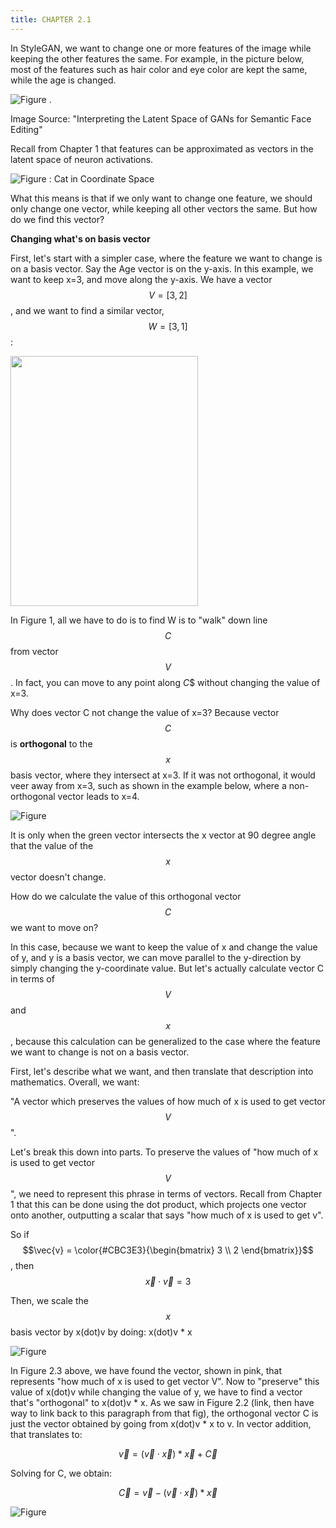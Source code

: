 ```yaml
---
title: CHAPTER 2.1
---
```

<script src="https://cdn.mathjax.org/mathjax/latest/MathJax.js?config=TeX-AMS-MML_HTMLorMML" type="text/javascript"></script>

In StyleGAN, we want to change one or more features of the image while keeping the other features the same. For example, in the picture below, most of the features such as hair color and eye color are kept the same, while the age is changed.

![Figure .](/ch2/youngtoOld.PNG)

Image Source: "Interpreting the Latent Space of GANs for Semantic Face Editing"

Recall from Chapter 1 that features can be approximated as vectors in the latent space of neuron activations.

![Figure : Cat in Coordinate Space](/cob/fig6.PNG)

What this means is that if we only want to change one feature, we should only change one vector, while keeping all other vectors the same. But how do we find this vector? 

**Changing what's on basis vector**

First, let's start with a simpler case, where the feature we want to change is on a basis vector. Say the Age vector is on the y-axis. In this example, we want to keep x=3, and move along the y-axis. We have a vector $$V=[3,2]$$, and we want to find a similar vector, $$W=[3,1]$$:

<!--- ![Figure ](/ch2/VtoW.PNG) --->
<img src="/ch2/VtoW.PNG" width="300" height="400">

In Figure 1, all we have to do is to find W is to "walk" down line $$C$$ from vector $$V$$. In fact, you can move to any point along $C$$ without changing the value of x=3. 

Why does vector C not change the value of x=3? Because vector $$C$$ is **orthogonal** to the $$x$$ basis vector, where they intersect at x=3. If it was not orthogonal, it would veer away from x=3, such as shown in the example below, where a non-orthogonal vector leads to x=4.

![Figure ](/ch2/VtoW_veer.PNG)

It is only when the green vector intersects the x vector at 90 degree angle that the value of the $$x$$ vector doesn't change.

How do we calculate the value of this orthogonal vector $$C$$ we want to move on?

In this case, because we want to keep the value of x and change the value of y, and y is a basis vector, we can move parallel to the y-direction by simply changing the y-coordinate value. But let's actually calculate vector C in terms of $$V$$ and $$x$$, because this calculation can be generalized to the case where the feature we want to change is not on a basis vector.

First, let's describe what we want, and then translate that description into mathematics. Overall, we want:

"A vector which preserves the values of how much of x is used to get vector $$V$$".

Let's break this down into parts. To preserve the values of "how much of x is used to get vector $$V$$", we need to represent this phrase in terms of vectors. Recall from Chapter 1 that this can be done using the dot product, which projects one vector onto another, outputting a scalar that says "how much of x is used to get v".

<!--- v = [3 2] --->
So if $$\vec{v} = \color{#CBC3E3}{\begin{bmatrix} 3 \\ 2 \end{bmatrix}}$$, then $$\vec{x} \cdot \vec{v} = 3$$

Then, we scale the $$x$$ basis vector by x(dot)v by doing: x(dot)v * x

![Figure ](/ch2/VtoW_orth.PNG)

In Figure 2.3 above, we have found the vector, shown in pink, that represents "how much of x is used to get vector V". Now to "preserve" this value of x(dot)v while changing the value of y, we have to find a vector that's "orthogonal" to x(dot)v * x. As we saw in Figure 2.2 (link, then have way to link back to this paragraph from that fig), the orthogonal vector C is just the vector obtained by going from x(dot)v * x to v. In vector addition, that translates to: 

$$\vec{v} = (\vec{v} \cdot \vec{x}) * \vec{x} + \vec{C}$$

Solving for C, we obtain:

$$\vec{C} = \vec{v} - (\vec{v} \cdot \vec{x}) * \vec{x}$$

![Figure ](/ch2/equation_C.PNG)

